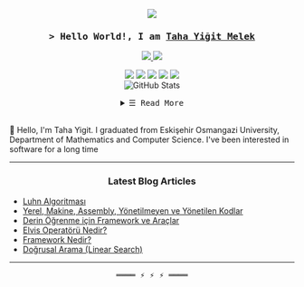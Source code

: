 <p align="center">
  <a align = "center">
      <img src="https://tahayigimelek.files.wordpress.com/2021/04/cropped-cropped-wedding-photography-white-handwriting-logo-design-2.png"/>
  </a>
</p>
            
<!-- Intro  -->
<h3 align="center">
        <samp>&gt; Hello World!, I am
                <b><a target="_blank" href="https://tahayigitmelek.com/">Taha Yiğit Melek</a></b>
        </samp>
</h3>

<p align="center">
  <a href= "https://www.linkedin.com/in/tahayigitmelek">
    <img src="https://img.shields.io/badge/LinkedIn-0077B5?style=for-the-badge&logo=linkedin&logoColor=white"/>
  </a>
  <a href= "https://play.google.com/store/apps/dev?id=7551799293320630572">
    <img src="https://img.shields.io/badge/Google_Play-414141?style=for-the-badge&logo=google-play&logoColor=white"/>
  </a>
</p>


<p align="center">
  <a>
    <img src="https://img.shields.io/badge/Python-3776AB?style=for-the-badge&logo=python&logoColor=white"/>
  </a>
  <a>
    <img src="https://img.shields.io/badge/Java-ED8B00?style=for-the-badge&logo=java&logoColor=white"/>
  </a>
  <a>
    <img src="https://img.shields.io/badge/Kotlin-0095D5?&style=for-the-badge&logo=kotlin&logoColor=white"/>
  </a>
  <a>
    <img src="https://img.shields.io/badge/C-00599C?style=for-the-badge&logo=c&logoColor=white"/>
  </a>
  <a>
    <img src="https://img.shields.io/badge/C%2B%2B-00599C?style=for-the-badge&logo=c%2B%2B&logoColor=white"/>
  </a>
  <br>
  <img alt="GitHub Stats"
          src="https://github-readme-stats.vercel.app/api?username=tahayigitmelek&show_icons=true&theme=radical" />
  <br>
</p>



<!-- Details Section-->
<details align="center">
    <summary> <samp>&#9776; Read More</samp></summary>
    <p align="center">
       <img alt="Most Used Languages"
                src="https://github-readme-stats.vercel.app/api/top-langs/?username=tahayigitmelek&theme=blue-green" />
        <br>
    </p>
</details>
<br>


🌱 Hello, I'm Taha Yigit. I graduated from Eskişehir Osmangazi University, Department of Mathematics and Computer Science. I've been interested in software for a long time


---

<h3 align="center"> Latest Blog Articles </h3>


<!-- ARTICLES:START -->
- [Luhn Algoritması](https://tahayigitmelek.com/2021/05/07/luhn-algoritmasi/)
- [Yerel, Makine, Assembly, Yönetilmeyen ve Yönetilen Kodlar](https://tahayigitmelek.com/2021/05/07/yerel-makine-assembly-yonetilmeyen-ve-yonetilen-kodlar/)
- [Derin Öğrenme için Framework ve Araçlar](https://tahayigitmelek.com/2021/04/15/derin-ogrenme-icin-framework-ve-araclar/)
- [Elvis Operatörü Nedir?](https://tahayigitmelek.com/2021/04/15/elvis-operatoru-nedir/)
- [Framework Nedir?](https://tahayigitmelek.com/2021/04/15/framework-nedir/)
- [Doğrusal Arama (Linear Search)](https://tahayigitmelek.com/2021/04/15/dogrusal-arama-linear-search/)
<!-- ARTICLES:END -->

---

<!-- Footer -->
<samp>
    <p align="center">
        ════ ⚡ ⚡ ⚡ ════
    </p>
</samp>
